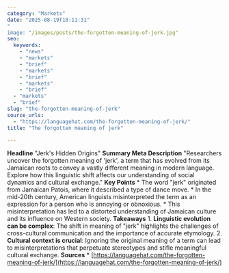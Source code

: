 ```yaml
---
category: "Markets"
date: "2025-08-19T18:11:31"
"
image: "/images/posts/the-forgotten-meaning-of-jerk.jpg"
seo:
  keywords:
    - "news"
    - "markets"
    - "brief"
    - "markets"
    - "brief"
    - "markets"
    - "brief"
  - "markets"
  - "brief"
slug: "the-forgotten-meaning-of-jerk"
source_urls:
  - "https://languagehat.com/the-forgotten-meaning-of-jerk/"
title: "The forgotten meaning of jerk"

---
```


**Headline** "Jerk's Hidden Origins"  **Summary Meta Description** "Researchers uncover the forgotten meaning of 'jerk', a term that has evolved from its Jamaican roots to convey a vastly different meaning in modern language. Explore how this linguistic shift affects our understanding of social dynamics and cultural exchange."  **Key Points**  * The word "jerk" originated from Jamaican Patois, where it described a type of dance move. * In the mid-20th century, American linguists misinterpreted the term as an expression for a person who is annoying or obnoxious. * This misinterpretation has led to a distorted understanding of Jamaican culture and its influence on Western society.  **Takeaways**  1. **Linguistic evolution can be complex**: The shift in meaning of "jerk" highlights the challenges of cross-cultural communication and the importance of accurate etymology. 2. **Cultural context is crucial**: Ignoring the original meaning of a term can lead to misinterpretations that perpetuate stereotypes and stifle meaningful cultural exchange.  **Sources** * [https://languagehat.com/the-forgotten-meaning-of-jerk/](https://languagehat.com/the-forgotten-meaning-of-jerk/)